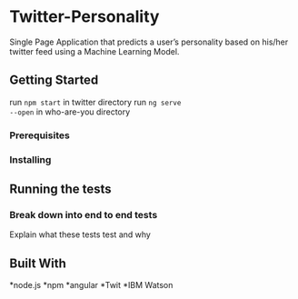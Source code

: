 # Twitter-Personality

Single Page Application that predicts a user’s personality based on his/her twitter feed using a Machine Learning Model.

## Getting Started

run <code>npm start</code> in twitter directory
run <code>ng serve --open</code> in who-are-you directory

### Prerequisites



### Installing


## Running the tests



### Break down into end to end tests

Explain what these tests test and why


## Built With

*node.js
*npm
*angular
*Twit
*IBM Watson

